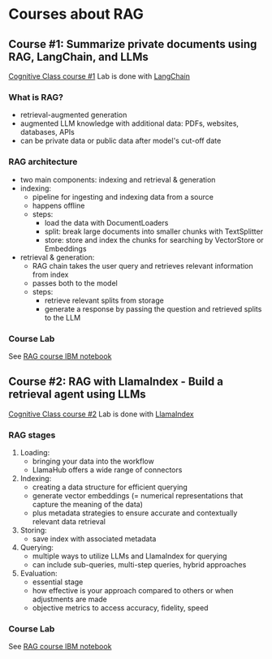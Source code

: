 # Courses about RAG

## Course #1: Summarize private documents using RAG, LangChain, and LLMs

[Cognitive Class course #1](https://apps.cognitiveclass.ai/learning/course/course-v1:IBMSkillsNetwork+GPXX0FVDEN+v1/block-v1:IBMSkillsNetwork+GPXX0FVDEN+v1+type@sequential+block@get_started/block-v1:IBMSkillsNetwork+GPXX0FVDEN+v1+type@vertical+block@lets_do_it)
Lab is done with [LangChain](https://python.langchain.com/docs/introduction/)

### What is RAG?

- retrieval-augmented generation
- augmented LLM knowledge with additional data: PDFs, websites, databases, APIs
- can be private data or public data after model's cut-off date

### RAG architecture

- two main components: indexing and retrieval & generation
- indexing:
  - pipeline for ingesting and indexing data from a source 
  - happens offline 
  - steps:
    - load the data with DocumentLoaders
    - split: break large documents into smaller chunks with TextSplitter
    - store: store and index the chunks for searching by VectorStore or Embeddings
- retrieval & generation:
  - RAG chain takes the user query and retrieves relevant information from index
  - passes both to the model
  - steps:
    - retrieve relevant splits from storage
    - generate a response by passing the question and retrieved splits to the LLM

### Course Lab

See [RAG course IBM notebook](notebooks/RAG-Course-IBM.ipynb)

## Course #2: RAG with LlamaIndex - Build a retrieval agent using LLMs

[Cognitive Class course #2](https://apps.cognitiveclass.ai/learning/course/course-v1:IBMSkillsNetwork+GPXX0TQPEN+v1/block-v1:IBMSkillsNetwork+GPXX0TQPEN+v1+type@sequential+block@get_started/block-v1:IBMSkillsNetwork+GPXX0TQPEN+v1+type@vertical+block@lets_do_it)
Lab is done with [LlamaIndex](https://docs.llamaindex.ai/en/stable/)

### RAG stages

1. Loading:
   - bringing your data into the workflow
   - LlamaHub offers a wide range of connectors
2. Indexing:
   - creating a data structure for efficient querying
   - generate vector embeddings (= numerical representations that capture the meaning of the data)
   - plus metadata strategies to ensure accurate and contextually relevant data retrieval
3. Storing:
   - save index with associated metadata 
4. Querying:
   - multiple ways to utilize LLMs and LlamaIndex for querying
   - can include sub-queries, multi-step queries, hybrid approaches 
5. Evaluation:
   - essential stage
   - how effective is your approach compared to others or when adjustments are made
   - objective metrics to access accuracy, fidelity, speed

### Course Lab

See [RAG course IBM notebook](notebooks/RAG-course-IBM-LlamaIndex.ipynb)

